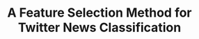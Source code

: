 ---
layout: publications
categories: publications 
title: "A Feature Selection Method for Twitter News Classification"
authors: Inoshika Dilrukshi, Kasun de Zoysa
conference: International Journal of Machine Learning and Computing
conferenceinfo: 
---